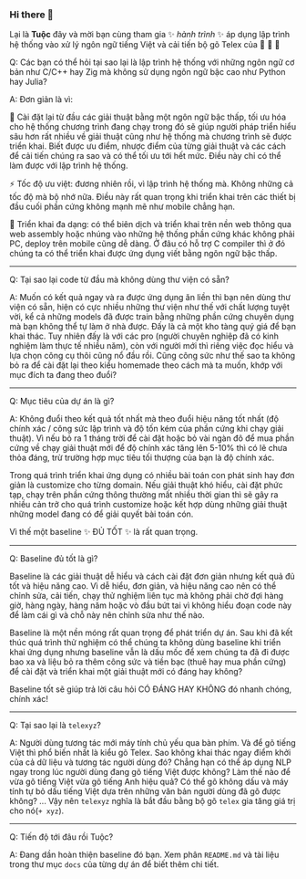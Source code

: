 ### Hi there 👋

Lại là **Tuộc** đây và mời bạn cùng tham gia ✨ _hành trình_ ✨ áp dụng lập trình hệ thống vào xử lý ngôn ngữ tiếng Việt và cải tiến bộ gõ Telex của 🐙 🐙 🐙

Q: Các bạn có thể hỏi tại sao lại là lập trình hệ thống với những ngôn ngữ cơ bản như C/C++ hay Zig mà không sử dụng ngôn ngữ bậc cao như Python hay Julia? 


A: Đơn giản là vì:

🔭 Cài đặt lại từ đầu các giải thuật bằng một ngôn ngữ bậc thấp, tối ưu hóa cho hệ thống chương trình đang chạy trong đó sẽ giúp người pháp triển hiểu sâu hơn rất nhiều về giải thuật cũng như hệ thống mà chương trình sẽ được triển khai. Biết được ưu điểm, nhược điểm của từng giải thuật và các cách để cải tiến chúng ra sao và có thể tối ưu tới hết mức. Điều này chỉ có thể làm được với lập trình hệ thống.

⚡ Tốc độ ưu việt: đương nhiên rồi, vì lập trình hệ thống mà. Không những cả tốc độ mà bộ nhớ nữa. Điều này rất quan trọng khi triển khai trên các thiết bị đầu cuối phần cứng không mạnh mẽ như mobile chẳng hạn.

🌱 Triển khai đa dạng: có thể biên dịch và triển khai trên nền web thông qua web assembly hoặc nhúng vào những hệ thống phần cứng khác không phải PC, deploy trên mobile cũng dễ dàng. Ở đâu có hỗ trợ C compiler thì ở đó chúng ta có thể triển khai được ứng dụng viết bằng ngôn ngữ bậc thấp.

- - -

Q: Tại sao lại code từ đầu mà không dùng thư viện có sẵn? 

A: Muốn có kết quả ngay và ra được ứng dụng ăn liền thì bạn nên dùng thư viện có sẵn, hiện có cực nhiều những thư viện như thế với chất lượng tuyệt vời, kể cả những models đã được train bằng những phần cứng chuyên dụng mà bạn không thể tự làm ở nhà được. Đấy là cả một kho tàng quý giá để bạn khai thác. Tuy nhiên đấy là với các pro (người chuyên nghiệp đã có kinh nghiệm làm thực tế nhiều năm), còn với người mới thì riêng việc đọc hiểu và lựa chọn công cụ thôi cũng nổ đầu rồi. Cũng công sức như thế sao ta không bỏ ra để cài đặt lại theo kiểu homemade theo cách mà ta muốn, khớp với mục đích ta đang theo đuổi?


- - -

Q: Mục tiêu của dự án là gì?

A: Không đuổi theo kết quả tốt nhất mà theo đuổi hiệu năng tốt nhất (độ chính xác / công sức lập trình và độ tốn kém của phần cứng khi chạy giải thuật). Vì nếu bỏ ra 1 tháng trời để cài đặt hoặc bỏ vài ngàn đô để mua phần cứng về chạy giải thuật mới để độ chính xác tăng lên 5-10% thì có lẽ chưa thỏa đáng, trừ trường hợp mục tiêu tối thượng của bạn là độ chính xác.

Trong quá trình triển khai ứng dụng có nhiều bài toán con phát sinh hay đơn giản là customize cho từng domain. Nếu giải thuật khó hiểu, cài đặt phức tạp, chạy trên phần cứng thông thường mất nhiều thời gian thì sẽ gây ra nhiều cản trở cho quá trình customize hoặc kết hợp dùng những giải thuật những model đang có để giải quyết bài toán cón.

Vì thế một baseline ✨ ĐỦ TỐT ✨ là rất quan trọng.

- - -

Q: Baseline đủ tốt là gì?

Baseline là các giải thuật dễ hiểu và cách cài đặt đơn giản nhưng kết quả đủ tốt và hiệu năng cao. Vì dễ hiểu, đơn giản, và hiệu năng cao nên có thể chỉnh sửa, cải tiến, chạy thử nghiệm liên tục mà không phải chờ đợi hàng giờ, hàng ngày, hàng năm hoặc vò đầu bứt tai vì không hiểu đoạn code này để làm cái gì và chỗ này nên chỉnh sửa như thế nào.

Baseline là một nền móng rất quan trọng để phát triển dự án. Sau khi đã kết thúc quá trình thử nghiệm có thể chúng ta không dùng baseline khi triển khai ứng dụng nhưng baseline vẫn là dấu mốc để xem chúng ta đã đi được bao xa và liệu bỏ ra thêm công sức và tiền bạc (thuê hay mua phần cứng) để cài đặt và triển khai một giải thuật mới có đáng hay không?

Baseline tốt sẽ giúp trả lời câu hỏi CÓ ĐÁNG HAY KHÔNG đó nhanh chóng, chính xác!


- - -

Q: Tại sao lại là `telexyz`?

A: Người dùng tương tác mới máy tính chủ yếu qua bàn phím. Và để gõ tiếng Việt thì phổ biến nhất là kiểu gõ Telex. Sao không khai thác ngay điểm khởi của cả dữ liệu và tương tác người dùng đó? Chẳng hạn có thể áp dụng NLP ngay trong lúc người dùng đang gõ tiếng Việt được không? Làm thế nào để vừa gõ tiếng Việt vừa gõ tiếng Anh hiệu quả? Có thể gõ không dấu và máy tính tự bỏ dấu tiếng Việt dựa trên những văn bản người dùng đã gõ được không? ... Vậy nên `telexyz` nghĩa là bắt đầu bằng bộ gõ `telex` gia tăng giá trị cho nó(`+ xyz`).

- - -

Q: Tiến độ tới đâu rồi Tuộc?

A: Đang dần hoàn thiện baseline đó bạn. Xem phân `README.md` và tài liệu trong thư mục `docs` của từng dự án để biết thêm chi tiết.